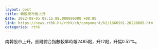 ```yaml
---
layout: post
title: 韓股開市後上升
date: 2022-08-05 08:15:08.000000000 +08:00
link: https://news.rthk.hk/rthk/ch/component/k2/1660991-20220805.htm
categories: rthk
---
```


南韓股市上升。首爾綜合指數較早時報2485點，升12點，升幅0.52%。
